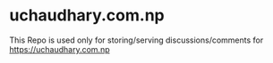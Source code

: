 # uchaudhary.com.np

This Repo is used only for storing/serving discussions/comments for https://uchaudhary.com.np
